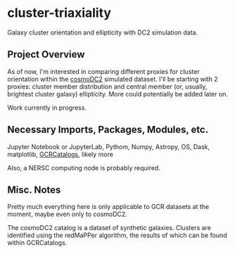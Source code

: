 # cluster-triaxiality
Galaxy cluster orientation and ellipticity with DC2 simulation data.

## Project Overview
As of now, I'm interested in comparing different proxies for cluster orientation within the [cosmoDC2](https://github.com/LSSTDESC/cosmodc2) simulated dataset. I'll be starting with 2 proxies: cluster member distribution and central member (or, usually, brightest cluster galaxy) ellipticity. More could potentially be added later on.

Work currently in progress.

## Necessary Imports, Packages, Modules, etc.

Jupyter Notebook or JupyterLab, Pythom, Numpy, Astropy, OS, Dask, matplotlib, [GCRCatalogs](https://github.com/LSSTDESC/gcr-catalogs), likely more

Also, a NERSC computing node is probably required.

## Misc. Notes

Pretty much everything here is only applicable to GCR datasets at the moment, maybe even only to cosmoDC2.

The cosmoDC2 catalog is a dataset of synthetic galaxies. Clusters are identified using the redMaPPer algorithm, the results of which can be found within GCRCatalogs.

